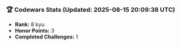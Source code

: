 ### 🏆 Codewars Stats (Updated: 2025-08-15 20:09:38 UTC)

- **Rank:** 8 kyu
- **Honor Points:** 3
- **Completed Challenges:** 1
